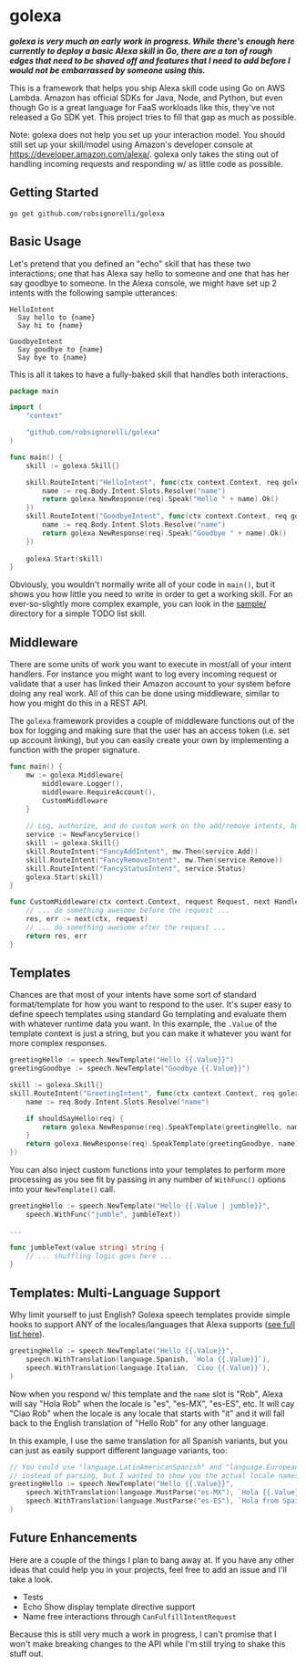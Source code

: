 # golexa

_**golexa is very much an early work in progress. While there's enough
here currently to deploy a basic Alexa skill in Go, there are a ton
of rough edges that need to be shaved off and features that I need to
add before I would not be embarrassed by someone using this.**_

This is a framework that helps you ship Alexa skill code using
Go on AWS Lambda. Amazon has official SDKs for Java, Node, and Python, but
even though Go is a great language for FaaS workloads like this, they've
not released a Go SDK yet. This project tries to fill that gap as much
as possible.

Note: golexa does not help you set up your interaction model. You should
still set up your skill/model using Amazon's developer console at
https://developer.amazon.com/alexa/. golexa only takes the sting out
of handling incoming requests and responding w/ as little code as possible.

## Getting Started

```
go get github.com/robsignorelli/golexa
```

## Basic Usage

Let's pretend that you defined an "echo" skill that has these
two interactions; one that has Alexa say hello to someone and one
that has her say goodbye to someone. In the Alexa console, we might
have set up 2 intents with the following sample utterances:

```text
HelloIntent
  Say hello to {name}
  Say hi to {name}

GoodbyeIntent
  Say goodbye to {name}
  Say bye to {name} 
```

This is all it takes to have a fully-baked skill that handles
both interactions.

```go
package main

import (
    "context"

    "github.com/robsignorelli/golexa"
)

func main() {
    skill := golexa.Skill{}

    skill.RouteIntent("HelloIntent", func(ctx context.Context, req golexa.Request) (golexa.Response, error) {
        name := req.Body.Intent.Slots.Resolve("name")
        return golexa.NewResponse(req).Speak("Hello " + name).Ok()
    })
    skill.RouteIntent("GoodbyeIntent", func(ctx context.Context, req golexa.Request) (golexa.Response, error) {
        name := req.Body.Intent.Slots.Resolve("name")
        return golexa.NewResponse(req).Speak("Goodbye " + name).Ok()
    })
	
    golexa.Start(skill)
}
```

Obviously, you wouldn't normally write all of your code in `main()`, but
it shows you how little you need to write in order to get a working skill.
For an ever-so-slightly more complex example, you can look in the
[sample/](https://github.com/robsignorelli/golexa/tree/master/sample) directory
for a simple TODO list skill.

## Middleware

There are some units of work you want to execute in most/all of your
intent handlers. For instance you might want to log every incoming
request or validate that a user has linked their Amazon account to 
your system before doing any real work. All of this can be done using
middleware, similar to how you might do this in a REST API.

The `golexa` framework provides a couple of middleware functions out of the
box for logging and making sure that the user has an access token (i.e. set up account linking),
but you can easily create your own by implementing a function with the proper signature.

```go
func main() {
    mw := golexa.Middleware{
        middleware.Logger(),
        middleware.RequireAccount(),
        CustomMiddleware
    }
    
    // Log, authorize, and do custom work on the add/remove intents, but not the status intent.
    service := NewFancyService()
	skill := golexa.Skill{}
    skill.RouteIntent("FancyAddIntent", mw.Then(service.Add))
    skill.RouteIntent("FancyRemoveIntent", mw.Then(service.Remove))
    skill.RouteIntent("FancyStatusIntent", service.Status)
    golexa.Start(skill)
}

func CustomMiddleware(ctx context.Context, request Request, next HandlerFunc) (Response, error) {
    // ... do something awesome before the request ...
    res, err := next(ctx, request)
    // ... do something awesome after the request ...
    return res, err
}
```

## Templates

Chances are that most of your intents have some sort of standard format/template for how you want
to respond to the user. It's super easy to define speech templates using standard Go templating
and evaluate them with whatever runtime data you want. In this example, the `.Value` of the template
context is just a string, but you can make it whatever you want for more complex responses.

```go
greetingHello := speech.NewTemplate("Hello {{.Value}}")
greetingGoodbye := speech.NewTemplate("Goodbye {{.Value}}")

skill := golexa.Skill{}
skill.RouteIntent("GreetingIntent", func(ctx context.Context, req golexa.Request) (golexa.Response, error) {
    name := req.Body.Intent.Slots.Resolve("name")

    if shouldSayHello(req) {
        return golexa.NewResponse(req).SpeakTemplate(greetingHello, name).Ok()
    }
    return golexa.NewResponse(req).SpeakTemplate(greetingGoodbye, name).Ok()
})

```

You can also inject custom functions into your templates to perform more processing as you see fit by passing
in any number of `WithFunc()` options into your `NewTemplate()` call.

```go
greetingHello := speech.NewTemplate("Hello {{.Value | jumble}}",
    speech.WithFunc("jumble", jumbleText))

...

func jumbleText(value string) string {
    // ... shuffling logic goes here ...
}
```

## Templates: Multi-Language Support

Why limit yourself to just English? Golexa speech templates provide simple hooks to support ANY of the
locales/languages that Alexa supports ([see full list here](https://developer.amazon.com/en-US/docs/alexa/custom-skills/develop-skills-in-multiple-languages.html#h2-code-changes)).

```go
greetingHello := speech.NewTemplate("Hello {{.Value}}",
    speech.WithTranslation(language.Spanish, `Hola {{.Value}}`),
    speech.WithTranslation(language.Italian, `Ciao {{.Value}}`),
)
```

Now when you respond w/ this template and the `name` slot is "Rob", Alexa
will say "Hola Rob" when the locale is "es", "es-MX", "es-ES", etc. It
will cay "Ciao Rob" when the locale is any locale that starts with "it"
and it will fall back to the English translation of "Hello Rob" for
any other language.

In this example, I use the same translation for all Spanish variants, but
you can just as easily support different language variants, too:

```go
// You could use "language.LatinAmericanSpanish" and "language.EuropeanSpanish"
// instead of parsing, but I wanted to show you the actual locale names.
greetingHello := speech.NewTemplate("Hello {{.Value}}",
    speech.WithTranslation(language.MustParse("es-MX"), `Hola {{.Value}}`),
    speech.WithTranslation(language.MustParse("es-ES"), `Hola from Spain, {{.Value}}`))
)
```

## Future Enhancements

Here are a couple of the things I plan to bang away at. If you have any
other ideas that could help you in your projects, feel free to add
an issue and I'll take a look.

* Tests
* Echo Show display template directive support
* Name free interactions through `CanFulfillIntentRequest`

Because this is still very much a work in progress, I can't promise that
I won't make breaking changes to the API while I'm still trying to shake
this stuff out.